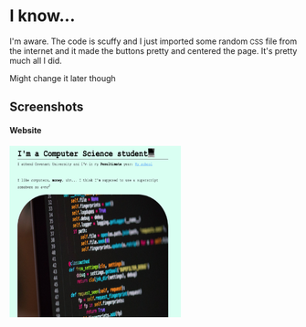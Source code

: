 # I know...
I'm aware.
The code is scuffy and I just imported some random <small>CSS</small> file from the internet and it made the buttons pretty and centered the page. It's pretty much all I did.

Might change it later though

## Screenshots
#### Website
<img src = "screenshot1.png" alt = "Website Screenshot" style="height: 300px; width: 300px;">